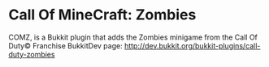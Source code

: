 # Call Of MineCraft: Zombies

COMZ, is a Bukkit plugin that adds the Zombies minigame from the Call Of Duty© Franchise
BukkitDev page: http://dev.bukkit.org/bukkit-plugins/call-duty-zombies
